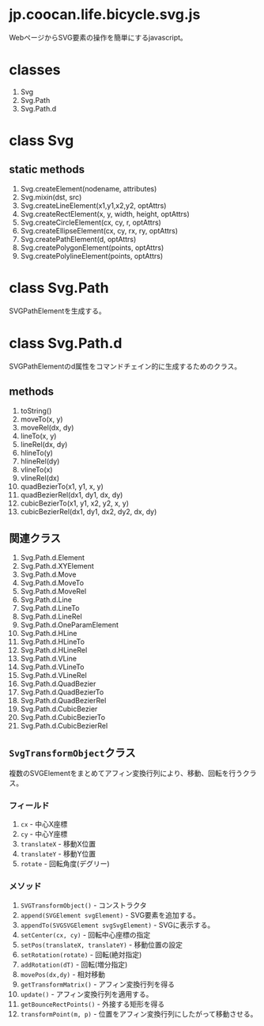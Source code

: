 jp.coocan.life.bicycle.svg.js
=============================

WebページからSVG要素の操作を簡単にするjavascript。

# classes

1. Svg
1. Svg.Path
1. Svg.Path.d

# class Svg

## static methods

1. Svg.createElement(nodename, attributes)
2. Svg.mixin(dst, src)
3. Svg.createLineElement(x1,y1,x2,y2, optAttrs)
4. Svg.createRectElement(x, y, width, height, optAttrs)
5. Svg.createCircleElement(cx, cy, r, optAttrs)
6. Svg.createEllipseElement(cx, cy, rx, ry, optAttrs)
7. Svg.createPathElement(d, optAttrs)
8. Svg.createPolygonElement(points, optAttrs)
9. Svg.createPolylineElement(points, optAttrs)

# class Svg.Path

SVGPathElementを生成する。

# class Svg.Path.d

SVGPathElementのd属性をコマンドチェイン的に生成するためのクラス。

## methods

1. toString()
1. moveTo(x, y)
1. moveRel(dx, dy)
1. lineTo(x, y)
1. lineRel(dx, dy)
1. hlineTo(y)
1. hlineRel(dy)
1. vlineTo(x)
1. vlineRel(dx)
1. quadBezierTo(x1, y1, x, y)
1. quadBezierRel(dx1, dy1, dx, dy)
1. cubicBezierTo(x1, y1, x2, y2, x, y)
1. cubicBezierRel(dx1, dy1, dx2, dy2, dx, dy)

## 関連クラス
 
1. Svg.Path.d.Element
1. Svg.Path.d.XYElement
1. Svg.Path.d.Move
1. Svg.Path.d.MoveTo
1. Svg.Path.d.MoveRel
1. Svg.Path.d.Line
1. Svg.Path.d.LineTo
1. Svg.Path.d.LineRel
1. Svg.Path.d.OneParamElement
1. Svg.Path.d.HLine
1. Svg.Path.d.HLineTo
1. Svg.Path.d.HLineRel
1. Svg.Path.d.VLine
1. Svg.Path.d.VLineTo
1. Svg.Path.d.VLineRel
1. Svg.Path.d.QuadBezier
1. Svg.Path.d.QuadBezierTo
1. Svg.Path.d.QuadBezierRel
1. Svg.Path.d.CubicBezier
1. Svg.Path.d.CubicBezierTo
1. Svg.Path.d.CubicBezierRel


## `SvgTransformObject`クラス

複数のSVGElementをまとめてアフィン変換行列により、移動、回転を行うクラス。

### フィールド

1. `cx` - 中心X座標
2. `cy` - 中心Y座標
3. `translateX` - 移動X位置
4. `translateY` - 移動Y位置
5. `rotate` - 回転角度(デグリー)

### メソッド

1. `SVGTransformObject()` - コンストラクタ
2. `append(SVGElement svgElement)` - SVG要素を追加する。
3. `appendTo(SVGSVGElement svgSvgElement)` - SVGに表示する。
4. `setCenter(cx, cy)` - 回転中心座標の指定
5. `setPos(translateX, translateY)` - 移動位置の設定
6. `setRotation(rotate)` - 回転(絶対指定)
7. `addRotation(dT)` - 回転(増分指定)
8. `movePos(dx,dy)` - 相対移動
9. `getTransformMatrix()` - アフィン変換行列を得る
10. `update()` - アフィン変換行列を適用する。
11. `getBounceRectPoints()` - 外接する矩形を得る
12. `transformPoint(m, p)` - 位置をアフィン変換行列にしたがって移動させる。

